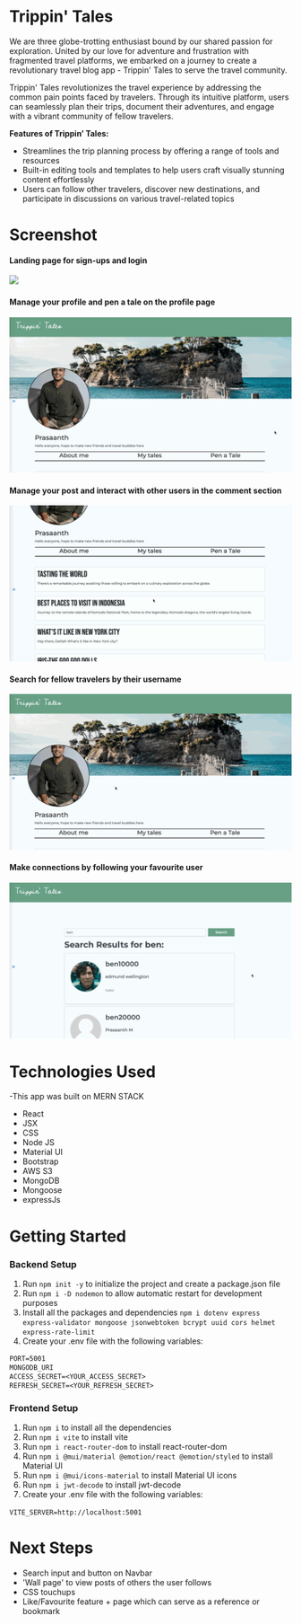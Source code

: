 # Trippin' Tales

We are three globe-trotting enthusiast bound by our shared passion for exploration. United by our love for adventure and frustration with fragmented travel platforms, we embarked on a journey to create a revolutionary travel blog app - Trippin' Tales to serve the travel community.

Trippin' Tales revolutionizes the travel experience by addressing the common pain points faced by travelers. Through its intuitive platform, users can seamlessly plan their trips, document their adventures, and engage with a vibrant community of fellow travelers.

**Features of Trippin’ Tales:**

- Streamlines the trip planning process by offering a range of tools and resources
- Built-in editing tools and templates to help users craft visually stunning content effortlessly
- Users can follow other travelers, discover new destinations, and participate in discussions on various travel-related topics

# Screenshot

#### Landing page for sign-ups and login

<img src="./public/landingpage.gif">

#### Manage your profile and pen a tale on the profile page

<img src="./public/profilepage.gif">

#### Manage your post and interact with other users in the comment section

<img src="./public/postpage.gif">

#### Search for fellow travelers by their username

<img src="./public/usersearch.gif">

#### Make connections by following your favourite user

<img src="./public/followfeature.gif">

# Technologies Used

-This app was built on MERN STACK

- React
- JSX
- CSS
- Node JS
- Material UI
- Bootstrap
- AWS S3
- MongoDB
- Mongoose
- expressJs

# Getting Started

### Backend Setup

1. Run `npm init -y` to initialize the project and create a package.json file
2. Run `npm i -D nodemon` to allow automatic restart for development purposes
3. Install all the packages and dependencies `npm i dotenv express express-validator mongoose jsonwebtoken bcrypt uuid cors helmet express-rate-limit`
4. Create your .env file with the following variables:

```
PORT=5001
MONGODB_URI
ACCESS_SECRET=<YOUR_ACCESS_SECRET>
REFRESH_SECRET=<YOUR_REFRESH_SECRET>
```

### Frontend Setup

1. Run `npm i` to install all the dependencies
2. Run `npm i vite` to install vite
3. Run `npm i react-router-dom` to install react-router-dom
4. Run `npm i @mui/material @emotion/react @emotion/styled` to install Material UI
5. Run `npm i @mui/icons-material` to install Material UI icons
6. Run `npm i jwt-decode` to install jwt-decode
7. Create your .env file with the following variables:

`VITE_SERVER=http://localhost:5001`

# Next Steps

- Search input and button on Navbar
- 'Wall page' to view posts of others the user follows
- CSS touchups
- Like/Favourite feature + page which can serve as a reference or bookmark
